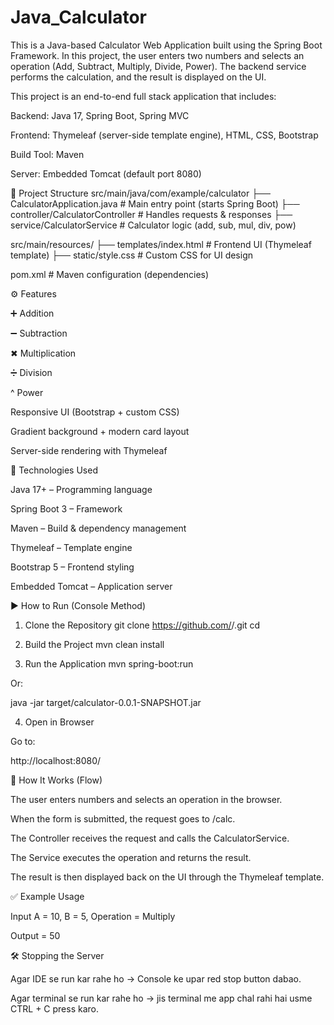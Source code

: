 # Java_Calculator

This is a Java-based Calculator Web Application built using the Spring Boot Framework.
In this project, the user enters two numbers and selects an operation (Add, Subtract, Multiply, Divide, Power).
The backend service performs the calculation, and the result is displayed on the UI.

This project is an end-to-end full stack application that includes:

Backend: Java 17, Spring Boot, Spring MVC

Frontend: Thymeleaf (server-side template engine), HTML, CSS, Bootstrap

Build Tool: Maven

Server: Embedded Tomcat (default port 8080)

📂 Project Structure
src/main/java/com/example/calculator
    ├── CalculatorApplication.java       # Main entry point (starts Spring Boot)
    ├── controller/CalculatorController  # Handles requests & responses
    ├── service/CalculatorService        # Calculator logic (add, sub, mul, div, pow)

src/main/resources/
    ├── templates/index.html   # Frontend UI (Thymeleaf template)
    ├── static/style.css       # Custom CSS for UI design

pom.xml                        # Maven configuration (dependencies)

⚙️ Features

➕ Addition

➖ Subtraction

✖ Multiplication

➗ Division

^ Power

Responsive UI (Bootstrap + custom CSS)

Gradient background + modern card layout

Server-side rendering with Thymeleaf

🚀 Technologies Used

Java 17+ – Programming language

Spring Boot 3 – Framework

Maven – Build & dependency management

Thymeleaf – Template engine

Bootstrap 5 – Frontend styling

Embedded Tomcat – Application server

▶️ How to Run (Console Method)
1. Clone the Repository
git clone https://github.com/<your-username>/<repo-name>.git
cd <repo-name>

2. Build the Project
mvn clean install

3. Run the Application
mvn spring-boot:run


Or:

java -jar target/calculator-0.0.1-SNAPSHOT.jar

4. Open in Browser

Go to:

http://localhost:8080/

📖 How It Works (Flow)

The user enters numbers and selects an operation in the browser.

When the form is submitted, the request goes to /calc.

The Controller receives the request and calls the CalculatorService.

The Service executes the operation and returns the result.

The result is then displayed back on the UI through the Thymeleaf template.

✅ Example Usage

Input A = 10, B = 5, Operation = Multiply

Output = 50

🛠️ Stopping the Server

Agar IDE se run kar rahe ho → Console ke upar red stop button dabao.

Agar terminal se run kar rahe ho → jis terminal me app chal rahi hai usme CTRL + C press karo.
